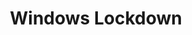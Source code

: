 ---
layout: page
title: Windows Lockdown
description: security hardening script for Windows 
img: 
importance: 1
redirect: https://github.com/utahorange/Windows-Lockdown
category: projects
---